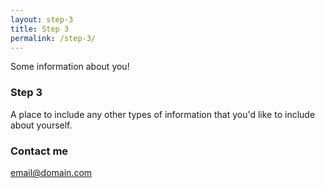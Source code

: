```yaml
---
layout: step-3
title: Step 3
permalink: /step-3/
---
```


Some information about you!

### Step 3

A place to include any other types of information that you'd like to include about yourself.

### Contact me

[email@domain.com](mailto:email@domain.com)
